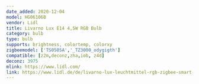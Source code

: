 ```yaml
---
date_added: 2020-12-04
model: HG06106B
vendor: Lidl
title: Livarno Lux E14 4,5W RGB Bulb
category: bulb
type: bulb
supports: brightness, colortemp, colorxy
zigbeemodel: ['TS0505A','_TZ3000_odygigth']
compatible: [z2m,deconz,zha,iob, z4d]
deconz: 3975
mlink: https://www.lidl.com/
link: https://www.lidl.de/de/livarno-lux-leuchtmittel-rgb-zigbee-smart-home-dimmbar/p354569
---
```


